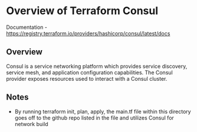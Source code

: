 # Overview of Terraform Consul

Documentation - https://registry.terraform.io/providers/hashicorp/consul/latest/docs

## Overview

Consul is a service networking platform which provides service discovery, service mesh, and application configuration capabilities. The Consul provider exposes resources used to interact with a Consul cluster.

## Notes

- By running terraform init, plan, apply, the main.tf file within this directory goes off to the github repo listed in the file and utilizes Consul for network build
